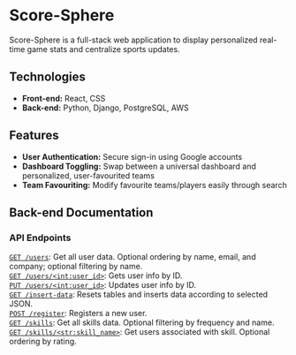 # Score-Sphere #

Score-Sphere is a full-stack web application to display personalized real-time game stats and centralize sports updates.

## Technologies ##
- **Front-end:** React, CSS
- **Back-end:** Python, Django, PostgreSQL, AWS

## Features ##
- **User Authentication:** Secure sign-in using Google accounts
- **Dashboard Toggling:** Swap between a universal dashboard and personalized, user-favourited teams
- **Team Favouriting:** Modify favourite teams/players easily through search

## Back-end Documentation ##

### API Endpoints ###
[`GET /users`](#get-user-data): Get all user data. Optional ordering by name, email, and company; optional filtering by name. \
[`GET /users/<int:user_id>`](#get-users-by-id): Gets user info by ID. \
[`PUT /users/<int:user_id>`](#update-user-info): Updates user info by ID. \
[`GET /insert-data`](#insert-data): Resets tables and inserts data according to selected JSON. \
[`POST /register`](#register): Registers a new user. \
[`GET /skills`](#get-skills): Get all skills data. Optional filtering by frequency and name. \
[`GET /skills/<str:skill_name>`](#get-skill-by-name): Get users associated with skill. Optional ordering by rating. 
